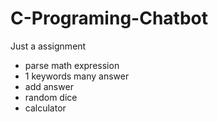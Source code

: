 # C-Programing-Chatbot
Just a assignment


- parse math expression
- 1 keywords many answer
- add answer
- random dice
- calculator
